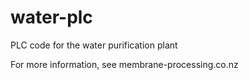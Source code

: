 water-plc
=========

PLC code for the water purification plant

For more information, see membrane-processing.co.nz
